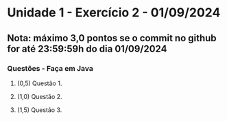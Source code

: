 # Unidade 1 - Exercício 2 - 01/09/2024

## Nota: máximo 3,0 pontos se o commit no github for até 23:59:59h do dia 01/09/2024

### Questões - Faça em Java

1. (0,5) Questão 1.

2. (1,0) Questão 2.

3. (1,5) Questão 3.